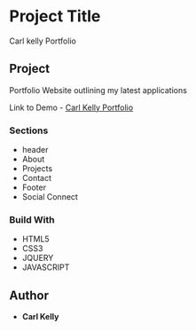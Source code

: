# Project Title

Carl kelly Portfolio


## Project

Portfolio Website outlining my latest applications

Link to Demo - [Carl Kelly Portfolio](http://www.carlkellywebdev1981.github.io)

### Sections

* header
* About
* Projects
* Contact
* Footer
* Social Connect

### Build With

* HTML5
* CSS3
* JQUERY
* JAVASCRIPT


## Author

* **Carl Kelly** 
